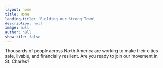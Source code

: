 ```yaml
---
layout: home
title: Home
landing-title: 'Building our Strong Town'
description: null
image: null
author: null
show_tile: false
---
```


Thousands of people across North America are working to make their cities safe, livable, and financially resilient. Are you ready to join our movement in St. Charles?